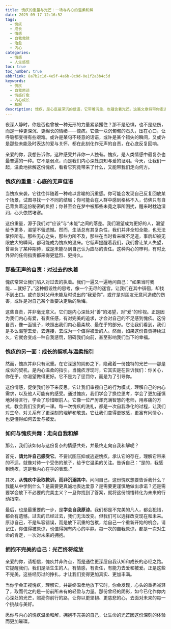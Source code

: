 ```yaml
---
title: 愧疚的重量与光芒：一场与内心的温柔和解
date: 2025-09-17 12:16:52
tags:
  - 愧疚
  - 成长
  - 情感
  - 自我救赎
  - 治愈
  - 内心
categories:
  - 情感
  - 人生感悟
toc: true
toc_number: true
abbrlink: 8a7b2c1d-4e5f-4a6b-8c9d-0e1f2a3b4c5d
keywords:
  - 愧疚
  - 自我原谅
  - 情感疗愈
  - 内心成长
  - 和解
description: 愧疚，是心底最深沉的低语，它带着沉重，也蕴含着光芒。这篇文章将带你走进愧疚的内心世界，理解它的重量，发现它作为成长的契机，并学会如何与这份复杂的情感温柔和解，最终拥抱一个更加完整、充满力量的自己。
---
```


夜深人静时，你是否也曾被一种无形的力量紧紧攫住？那不是恐惧，也不是悲伤，而是一种更深沉、更绵长的情绪——愧疚。它像一块沉甸甸的石头，压在心口，让呼吸都变得有些艰难。或许是某句不经意的话语，或许是某个错失的瞬间，又或许是那些未能及时表达的爱与关怀，都在此刻化作无声的自责，在心底反复回响。

亲爱的你，我想告诉你，这种感受并非你一人独有。愧疚，是人类情感中最复杂也最普遍的一种。它不是弱点，而是我们内心深处良知与爱的证明。今天，让我们一起，温柔地拆解这份愧疚，看看它究竟带来了什么，又能带我们走向何方。

### 愧疚的重量：心底的无声低语

当愧疚来袭，它往往伴随着一种难以言喻的沉重感。你可能会发现自己反复回放某个场景，试图寻找一个不同的结局；你可能会在人群中感到格格不入，仿佛只有自己背负着这份秘密的负担；你甚至会在梦中被那些未竟之事所困扰，醒来时枕边湿润，心头依然堵塞。

这份重量，源于我们对“应该”与“未能”之间的落差。我们渴望成为更好的人，渴望给予更多，渴望不留遗憾。然而，生活总有其复杂性，我们并非全知全能，也无法掌控所有。那些无心之失，那些力所不及，那些在当时看来微不足道，事后却被无限放大的瞬间，都可能成为愧疚的温床。它低声提醒着我们，我们曾让某人失望，曾辜负了某种期待，或是未能尽到自己认为应尽的责任。这种内心的审判，有时比外界的任何指责都来得更猛烈、更持久。

### 那些无声的自责：对过去的执着

愧疚常常让我们陷入对过去的执着。我们一遍又一遍地问自己：“如果当时我能……就好了。”这种假设性的思考，像一个无尽的迷宫，让我们在其中徘徊，却找不到出口。或许是对父母未能及时说出的“我爱你”，或许是对朋友无意间造成的伤害，或许是对自己某个重要决定后的后悔。

这些自责，并非毫无意义。它们是内心深处对“善”的渴望，对“爱”的珍视。正是因为我们内心有爱，有责任感，有对完美的追求，才会对自己的不足感到愧疚。这份自责，像一面镜子，映照出我们内心最柔软、最在乎的部分。它让我们看到，我们是多么渴望去爱，去连接，去成为一个值得被爱的人。然而，如果这份自责持续过久，它就会变成一种自我惩罚，阻碍我们向前，甚至影响我们当下的幸福。

### 愧疚的另一面：成长的契机与温柔指引

然而，愧疚并非只有沉重。在它深邃的阴影之下，隐藏着一份独特的光芒——那是成长的契机，是内心温柔的指引。当愧疚浮现时，它其实是在告诉我们：你关心，你在乎，你渴望做得更好。它不是为了惩罚你，而是为了引导你。

这份情感，促使我们停下来反思。它让我们审视自己的行为模式，理解自己的内心需求，以及他人可能有的感受。通过愧疚，我们学会了换位思考，学会了更加谨慎地对待言行，学会了珍惜眼前人。它像一位严厉却充满智慧的老师，用疼痛的方式，教会我们宝贵的一课。每一次愧疚的洗礼，都是一次自我净化的过程，让我们对生命、对关系有了更深刻的理解和敬畏。它让我们变得更敏感，更富有同情心，也更懂得如何去爱与被爱。

### 如何与愧疚共舞：走向自我和解

那么，我们该如何与这份复杂的情感共处，并最终走向自我和解呢？

首先，**请允许自己感受它**。不要试图压抑或逃避愧疚。承认它的存在，理解它带来的不适，就像对待一个受伤的孩子，给予它温柔的关注。告诉自己：“是的，我感到愧疚，这是我内心在乎的表现。”

其次，**从愧疚中汲取教训，而非沉溺其中**。问问自己，这份愧疚想要告诉我什么？我能从中学到什么？是需要更真诚地表达爱意？是需要更谨慎地做出承诺？还是需要学会放下不必要的完美主义？一旦你找到了答案，就将这份领悟转化为未来的行动指南。

最后，也是最重要的一步，是**学会自我原谅**。我们都是不完美的凡人，都会犯错，都会有遗憾。过去的已经过去，我们无法改变。但我们可以选择改变现在和未来。原谅自己，不是纵容错误，而是放下沉重的包袱，给自己一个重新开始的机会。请记住，你值得被原谅，也值得拥有内心的平静。每一次的自我原谅，都是一次对生命的肯定，一次对未来的拥抱。

### 拥抱不完美的自己：光芒终将绽放

亲爱的你，请相信，愧疚并非终点，而是通往更深层自我认知和成长的必经之路。它提醒我们，我们是活生生的人，有情感，有责任，有能力去爱和被爱。正是这些不完美，这些经历过的挣扎，才让我们变得更加真实、更加丰满。

当你学会正视愧疚，理解它，并最终温柔地放下它时，你会发现，心头的重担减轻了，取而代之的是一份前所未有的轻盈与力量。那份曾经的阴影，如今已化作你内心深处的光芒，照亮你前行的路，让你以更坚韧、更慈悲的心，去面对未来的每一个挑战与美好。

愿你与内心的愧疚温柔和解，拥抱不完美的自己，让生命的光芒因这份深刻的体验而更加璀璨。